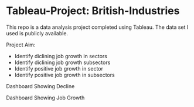 # Tableau-Project: British-Industries

This repo is a data analysis project completed using Tableau. 
The data set I used is publicly available. 

Project Aim: 
- Identify diclining job growth in sectors
- Identify diclining job growth subsectors
- Identify positive job growth in sector
- Identify positive job growth in subsectors

Dashboard Showing Decline


Dashboard Showing Job Growth
